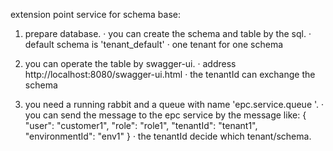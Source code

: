 extension point service for schema base:
1. prepare database.
    · you can create the schema and table by the sql.
    · default schema is 'tenant_default'
    · one tenant for one schema
    
2. you can operate the table by swagger-ui.
    · address http://localhost:8080/swagger-ui.html
    · the tenantId can exchange the schema

3. you need a running rabbit and a queue with name 'epc.service.queue
'.
    · you can send the message to the epc service by the message like:
    {
    "user": "customer1",
    "role": "role1",
    "tenantId": "tenant1",
    "environmentId": "env1"
    }
    · the tenantId decide which tenant/schema.